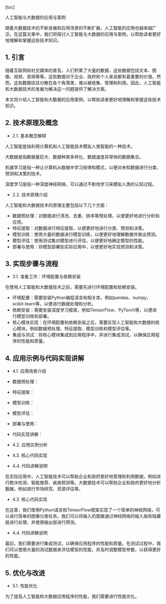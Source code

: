 
[toc]                    
                
                
人工智能与大数据的应用与案例

随着大数据技术的不断发展和应用场景的不断扩展，人工智能的应用也越来越广泛。在这篇文章中，我们将探讨人工智能与大数据的应用与案例，以帮助读者更好地理解和掌握这些技术知识。

## 1. 引言

随着互联网和社交媒体的普及，人们积累了大量的数据，这些数据包括文本、图像、视频、音频等等。这些数据对于企业、政府和个人来说都有着重要的价值。然而，这些数据往往分散在各个角落里，难以被收集、管理和利用。因此，人工智能和大数据技术的发展为解决这一问题提供了解决方案。

本文将介绍人工智能和大数据的应用案例，以帮助读者更好地理解和掌握这些技术知识。

## 2. 技术原理及概念

- 2.1. 基本概念解释

人工智能是指利用计算机和人工智能技术模拟人类智能的一种技术。

大数据是指数据量巨大、数据种类多样化、数据速度非常快的数据集合。

机器学习是指一种让计算机从数据中学习规律和模式，以便对未知数据进行分类、预测和决策的技术。

深度学习是指一种深度神经网络，可以通过不断地学习来模拟人类的认知过程。

- 2.2. 技术原理介绍

人工智能和大数据技术的原理主要包括以下几个方面：

- 数据预处理：对数据进行清洗、去重、排序等预处理，以便更好地进行分析和应用。
- 特征提取：对数据进行特征提取，以便更好地进行分类、预测和决策。
- 模型训练：使用大量的数据进行模型训练，以便更好地理解数据并做出预测。
- 模型评估：使用测试集对模型进行评估，以便更好地确定模型的性能。
- 部署与使用：将模型部署到实际应用中，以便更好地实现预测和决策。

## 3. 实现步骤与流程

- 3.1. 准备工作：环境配置与依赖安装

在使用人工智能和大数据技术之前，需要先进行环境配置和依赖安装。

- 环境配置：需要安装Python编程语言和相关库，例如pandas、numpy、scikit-learn等，以便进行数据处理和分析。
- 依赖安装：需要安装深度学习框架，例如TensorFlow、PyTorch等，以便进行模型训练和部署。
- 核心模块实现：在环境配置和依赖安装之后，需要实现人工智能和大数据的核心模块，例如数据预处理、特征提取、模型训练和模型评估等。
- 集成与测试：将核心模块集成到应用程序中，并进行集成测试，以确保应用程序的性能和质量。

## 4. 应用示例与代码实现讲解

- 4.1. 应用场景介绍

- 数据预处理：

- 特征提取：

- 模型训练：

- 模型评估：

- 部署与使用：

- 代码实现讲解：

- 4.2. 应用实例分析

- 4.3. 核心代码实现

- 4.4. 代码讲解说明

在实际应用中，人工智能技术可以帮助企业和政府更好地管理和利用数据，例如进行欺诈检测、智能推荐、疾病预测等。大数据技术可以帮助企业和政府更好地分析数据，例如进行市场研究、资源评估等。

- 4.3. 核心代码实现

在这里，我们使用Python语言和TensorFlow框架实现了一个简单的神经网络，可以进行简单的图像分类任务。我们可以将输入的图像通过神经网络的输入层和隐藏层进行处理，并使用输出层进行预测。

- 4.4. 代码讲解说明

最后，我们需要进行集成测试，以确保应用程序的性能和质量。在测试过程中，我们可以使用大量的测试数据来评估模型的性能，并及时调整模型参数，以获得更好的性能。

## 5. 优化与改进

- 5.1. 性能优化

为了提高人工智能和大数据应用程序的性能，我们需要进行性能优化。

